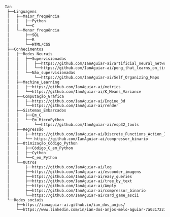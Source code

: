 <!--
Ian
 Linguagens
  Maior_frequência
   Python
   C
  Menor_frequência
   SQL
   R
   HTML/CSS
 Conhecimentos
  Redes_Neurais
   Supervisionadas
    https://github.com/IanAguiar-ai/artificial_neural_network
    https://github.com/IanAguiar-ai/pong_that_learns_on_time
   Não_supervisionadas
    https://github.com/IanAguiar-ai/Self_Organizing_Maps
  Machine_Learning
   https://github.com/IanAguiar-ai/metrics
   https://github.com/IanAguiar-ai/K_Means_Variance
  Computação_Gráfica
   https://github.com/IanAguiar-ai/Engine_3d
   https://github.com/IanAguiar-ai/render
  Sistemas_Embarcados
   Em_C
   Em_MicroPython
    https://github.com/IanAguiar-ai/esp32_tools
  Regressão
   https://github.com/IanAguiar-ai/Discrete_Functions_Action_Integration_Hub
   https://github.com/IanAguiar-ai/free_regression
  Otimização_Código_Python
   Código_C_em_Python
   Cython
   C_em_Python
  Outros
   https://github.com/IanAguiar-ai/log
   https://github.com/IanAguiar-ai/esconder_imagens
   https://github.com/IanAguiar-ai/easy_queries
   https://github.com/IanAguiar-ai/tree_by_text
   https://github.com/IanAguiar-ai/Amply
   https://github.com/IanAguiar-ai/compressor_binario
 Redes_sociais
  https://ianaguiar-ai.github.io/ian_dos_anjos/
  https://www.linkedin.com/in/ian-dos-anjos-melo-aguiar-7a0317227/
-->


``` bash
Ian
 ├──Linguagens
 │   ├──Maior_frequência
 │   │   ├──Python
 │   │   └──C
 │   └──Menor_frequência
 │       ├──SQL
 │       ├──R
 │       └──HTML/CSS
 ├──Conhecimentos
 │   ├──Redes_Neurais
 │   │   ├──Supervisionadas
 │   │   │   ├──https://github.com/IanAguiar-ai/artificial_neural_network
 │   │   │   └──https://github.com/IanAguiar-ai/pong_that_learns_on_time
 │   │   └──Não_supervisionadas
 │   │       └──https://github.com/IanAguiar-ai/Self_Organizing_Maps
 │   ├──Machine_Learning
 │   │   ├──https://github.com/IanAguiar-ai/metrics
 │   │   └──https://github.com/IanAguiar-ai/K_Means_Variance
 │   ├──Computação_Gráfica
 │   │   ├──https://github.com/IanAguiar-ai/Engine_3d
 │   │   └──https://github.com/IanAguiar-ai/render
 │   ├──Sistemas_Embarcados
 │   │   ├──Em_C
 │   │   └──Em_MicroPython
 │   │       └──https://github.com/IanAguiar-ai/esp32_tools
 │   ├──Regressão
 │   │   ├──https://github.com/IanAguiar-ai/Discrete_Functions_Action_Integration_Hub
 │   │   └── https://github.com/IanAguiar-ai/compressor_binario
 │   ├──Otimização_Código_Python
 │   │   ├──Código_C_em_Python
 │   │   ├──Cython
 │   │   └──C_em_Python
 │   └──Outros
 │       ├──https://github.com/IanAguiar-ai/log
 │       ├──https://github.com/IanAguiar-ai/esconder_imagens
 │       ├──https://github.com/IanAguiar-ai/easy_queries
 │       ├──https://github.com/IanAguiar-ai/tree_by_text
 │       ├──https://github.com/IanAguiar-ai/Amply
 │       ├──https://github.com/IanAguiar-ai/compressor_binario
 │       └──https://github.com/IanAguiar-ai/card_game_ascii
 └──Redes_sociais
     ├──https://ianaguiar-ai.github.io/ian_dos_anjos/
     └──https://www.linkedin.com/in/ian-dos-anjos-melo-aguiar-7a0317227/
```
